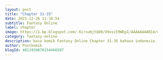 ```yaml
---
layout: post 
title: "Chapter 31-35"
date: 2021-12-26 11:10:54
subtitle: Fantasy Online
label: chapter
image: https://1.bp.blogspot.com/-6irxu6jtQ80/X9xszI9WEpI/AAAAAAAAN14/dWIXJURA9oYR0Sr_GWOPjjDBCBqhcPXrQCLcBGAsYHQ/s72-c/download-28.jpg
category: fantasy-online
description: baca komik Fantasy Online Chapter 31-35 bahasa indonesia 
author: Postkomik
blogId: 4811939878154466587
---
```

